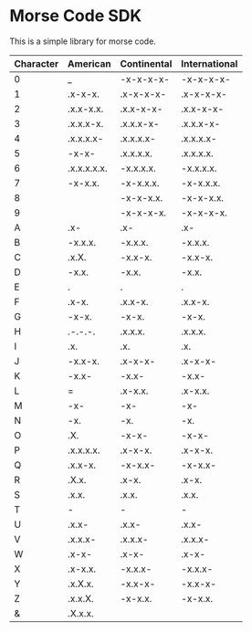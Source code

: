 # Morse Code SDK
This is a simple library for morse code.

Character  | American | Continental | International |
---  | ---  | ---  | ---  |
0  | _ | -x-x-x-x- | -x-x-x-x- |
1  | .x-x-x. | .x-x-x-x- | .x-x-x-x- |
2  | .x.x-x.x. | .x.x-x-x- | .x.x-x-x- |
3  | .x.x.x-x. | .x.x.x-x- | .x.x.x-x- |
4  | .x.x.x.x- | .x.x.x.x- | .x.x.x.x- |
5  | -x-x- | .x.x.x.x. | .x.x.x.x. |
6  | .x.x.x.x.x. | -x.x.x.x. | -x.x.x.x. |
7  | -x-x.x. | -x-x.x.x. | -x-x.x.x. |
8  |  | -x-x-x.x. | -x-x-x.x. |
9  |  | -x-x-x-x. | -x-x-x-x. |
A  | .x- | .x- | .x- |
B  | -x.x.x. | -x.x.x. | -x.x.x. |
C  | .x.X. | -x.x-x. | -x.x-x. |
D  | -x.x. | -x.x. | -x.x. |
E  | . | . | . |
F  | .x-x. | .x.x-x. | .x.x-x. |
G  | -x-x. | -x-x. | -x-x. |
H  | .-.-.-. | .x.x.x. | .x.x.x. |
I  | .x. | .x. | .x. |
J  | -x.x-x. | .x-x-x- | .x-x-x- |
K  | -x.x- | -x.x- | -x.x- |
L  | = | .x-x.x. | .x-x.x. |
M  | -x- | -x- | -x- |
N  | -x. | -x. | -x. |
O  | .X. | -x-x- | -x-x- |
P  | .x.x.x.x. | .x-x-x. | .x-x-x. |
Q  | .x.x-x. | -x-x.x- | -x-x.x- |
R  | .X.x. | .x-x. | .x-x. |
S  | .x.x. | .x.x. | .x.x. |
T  | - | - | - |
U  | .x.x- | .x.x- | .x.x- |
V  | .x.x.x- | .x.x.x- | .x.x.x- |
W  | .x-x- | .x-x- | .x-x- |
X  | .x-x.x. | -x.x.x- | -x.x.x- |
Y  | .x.X.x. | -x.x-x- | -x.x-x- |
Z  | .x.x.X. | -x-x.x. | -x-x.x. |
&  | .X.x.x. |  |  |

